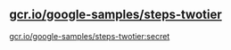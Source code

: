 
[gcr.io/google-samples/steps-twotier](https://hub.docker.com/r/anjia0532/google-samples.steps-twotier/tags/)
-----


[gcr.io/google-samples/steps-twotier:secret](https://hub.docker.com/r/anjia0532/google-samples.steps-twotier/tags/)


